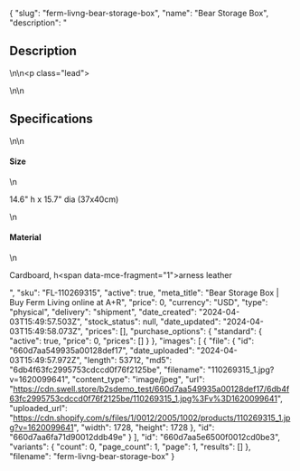 {
  "slug": "ferm-livng-bear-storage-box",
  "name": "Bear Storage Box",
  "description": "<h2>Description</h2>\n<!-- split -->\n<p class=\"lead\"> </p>\n<!-- split -->\n<h2>Specifications</h2>\n<!-- split -->\n<h4>Size</h4>\n<p>14.6\" h x 15.7\" dia (37x40cm)</p>\n<h4>Material</h4>\n<p>Cardboard, h<span data-mce-fragment=\"1\">arness leather</span></p>",
  "sku": "FL-110269315",
  "active": true,
  "meta_title": "Bear Storage Box | Buy Ferm Living online at A+R",
  "price": 0,
  "currency": "USD",
  "type": "physical",
  "delivery": "shipment",
  "date_created": "2024-04-03T15:49:57.503Z",
  "stock_status": null,
  "date_updated": "2024-04-03T15:49:58.073Z",
  "prices": [],
  "purchase_options": {
    "standard": {
      "active": true,
      "price": 0,
      "prices": []
    }
  },
  "images": [
    {
      "file": {
        "id": "660d7aa549935a00128def17",
        "date_uploaded": "2024-04-03T15:49:57.972Z",
        "length": 53712,
        "md5": "6db4f63fc2995753cdccd0f76f2125be",
        "filename": "110269315_1.jpg?v=1620099641",
        "content_type": "image/jpeg",
        "url": "https://cdn.swell.store/b2sdemo_test/660d7aa549935a00128def17/6db4f63fc2995753cdccd0f76f2125be/110269315_1.jpg%3Fv%3D1620099641",
        "uploaded_url": "https://cdn.shopify.com/s/files/1/0012/2005/1002/products/110269315_1.jpg?v=1620099641",
        "width": 1728,
        "height": 1728
      },
      "id": "660d7aa6fa71d90012ddb49e"
    }
  ],
  "id": "660d7aa5e6500f0012cd0be3",
  "variants": {
    "count": 0,
    "page_count": 1,
    "page": 1,
    "results": []
  },
  "filename": "ferm-livng-bear-storage-box"
}